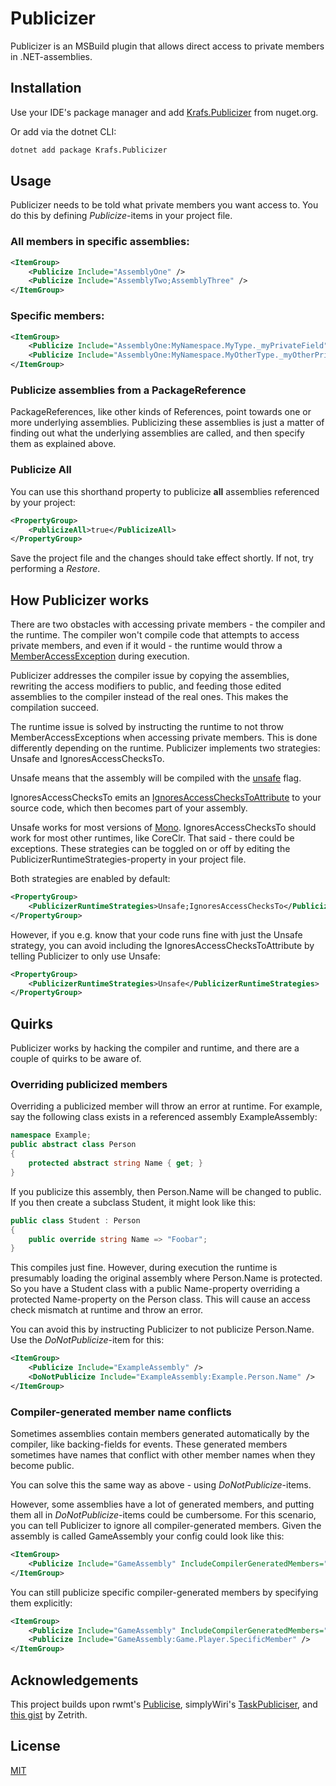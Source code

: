 # Publicizer
Publicizer is an MSBuild plugin that allows direct access to private members in .NET-assemblies.

## Installation
Use your IDE's package manager and add [Krafs.Publicizer](https://www.nuget.org/packages/Krafs.Publicizer) from nuget.org.

Or add via the dotnet CLI:
```bash
dotnet add package Krafs.Publicizer
```

## Usage
Publicizer needs to be told what private members you want access to. You do this by defining _Publicize_-items in your project file.

### All members in specific assemblies:
```xml
<ItemGroup>
    <Publicize Include="AssemblyOne" />
    <Publicize Include="AssemblyTwo;AssemblyThree" />
</ItemGroup>
```

### Specific members:
```xml
<ItemGroup>
    <Publicize Include="AssemblyOne:MyNamespace.MyType._myPrivateField" />
    <Publicize Include="AssemblyOne:MyNamespace.MyOtherType._myOtherPrivateField" />
</ItemGroup>
```

### Publicize assemblies from a PackageReference
PackageReferences, like other kinds of References, point towards one or more underlying assemblies. Publicizing these assemblies is just a matter of finding out what the underlying assemblies are called, and then specify them as explained above.

### Publicize All
You can use this shorthand property to publicize **all** assemblies referenced by your project:
```xml
<PropertyGroup>
    <PublicizeAll>true</PublicizeAll>
</PropertyGroup>
```

Save the project file and the changes should take effect shortly. If not, try performing a _Restore_.

## How Publicizer works
There are two obstacles with accessing private members - the compiler and the runtime. 
The compiler won't compile code that attempts to access private members, and even if it would - the runtime would throw a [MemberAccessException](https://docs.microsoft.com/en-us/dotnet/api/system.memberaccessexception/) during execution.

Publicizer addresses the compiler issue by copying the assemblies, rewriting the access modifiers to public, and feeding those edited assemblies to the compiler instead of the real ones. This makes the compilation succeed.

The runtime issue is solved by instructing the runtime to not throw MemberAccessExceptions when accessing private members. 
This is done differently depending on the runtime. Publicizer implements two strategies: Unsafe and IgnoresAccessChecksTo.

Unsafe means that the assembly will be compiled with the [unsafe](https://docs.microsoft.com/en-us/dotnet/csharp/language-reference/unsafe-code/) flag.

IgnoresAccessChecksTo emits an [IgnoresAccessChecksToAttribute](https://www.strathweb.com/2018/10/no-internalvisibleto-no-problem-bypassing-c-visibility-rules-with-roslyn/) to your source code, which then becomes part of your assembly.

Unsafe works for most versions of [Mono](https://www.mono-project.com/). IgnoresAccessChecksTo should work for most other runtimes, like CoreClr. That said - there could be exceptions. 
These strategies can be toggled on or off by editing the PublicizerRuntimeStrategies-property in your project file.

Both strategies are enabled by default:
```xml
<PropertyGroup>
    <PublicizerRuntimeStrategies>Unsafe;IgnoresAccessChecksTo</PublicizerRuntimeStrategies>
</PropertyGroup>
```
However, if you e.g. know that your code runs fine with just the Unsafe strategy, you can avoid including the IgnoresAccessChecksToAttribute by telling Publicizer to only use Unsafe:
```xml
<PropertyGroup>
    <PublicizerRuntimeStrategies>Unsafe</PublicizerRuntimeStrategies>
</PropertyGroup>
```

## Quirks
Publicizer works by hacking the compiler and runtime, and there are a couple of quirks to be aware of.

### Overriding publicized members
Overriding a publicized member will throw an error at runtime. For example, say the following class exists in a referenced assembly ExampleAssembly:
```cs
namespace Example;
public abstract class Person
{
    protected abstract string Name { get; }
}
```
If you publicize this assembly, then Person.Name will be changed to public. If you then create a subclass Student, it might look like this:
```cs
public class Student : Person
{
    public override string Name => "Foobar";
}
```
This compiles just fine. However, during execution the runtime is presumably loading the original assembly where Person.Name is protected. 
So you have a Student class with a public Name-property overriding a protected Name-property on the Person class. 
This will cause an access check mismatch at runtime and throw an error.

You can avoid this by instructing Publicizer to not publicize Person.Name. Use the _DoNotPublicize_-item for this:
```xml
<ItemGroup>
    <Publicize Include="ExampleAssembly" />
    <DoNotPublicize Include="ExampleAssembly:Example.Person.Name" />
</ItemGroup>
```

### Compiler-generated member name conflicts
Sometimes assemblies contain members generated automatically by the compiler, like backing-fields for events. 
These generated members sometimes have names that conflict with other member names when they become public.

You can solve this the same way as above - using _DoNotPublicize_-items.

However, some assemblies have a lot of generated members, and putting them all in _DoNotPublicize_-items could be cumbersome.
For this scenario, you can tell Publicizer to ignore all compiler-generated members. 
Given the assembly is called GameAssembly your config could look like this:
```xml
<ItemGroup>
    <Publicize Include="GameAssembly" IncludeCompilerGeneratedMembers="false" />
</ItemGroup>
```

You can still publicize specific compiler-generated members by specifying them explicitly:
```xml
<ItemGroup>
    <Publicize Include="GameAssembly" IncludeCompilerGeneratedMembers="false" />
    <Publicize Include="GameAssembly:Game.Player.SpecificMember" />
</ItemGroup>
```

## Acknowledgements
This project builds upon rwmt's [Publicise](https://github.com/rwmt/Publicise), simplyWiri's [TaskPubliciser](https://github.com/simplyWiri/TaskPubliciser), and [this gist](https://gist.github.com/Zetrith/d86b1d84e993c8117983c09f1a5dcdcd) by Zetrith.

## License
[MIT](https://choosealicense.com/licenses/mit/)
